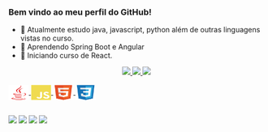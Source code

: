 ### Bem vindo ao meu perfil do GitHub!

- 🔭 Atualmente estudo java, javascript, python além de outras linguagens vistas no curso.
- 🌱 Aprendendo Spring Boot e Angular
- 🌱 Iniciando curso de React.
<div align="center">
  <a href="https://github.com/joao100101">
  <img height="180em" src="https://github-readme-stats.vercel.app/api?username=joao100101&show_icons=true&theme=tokyonight&include_all_commits=true&count_private=true"/>
  <img height="180em" src="https://github-readme-stats.vercel.app/api/top-langs/?username=joao100101&layout=compact&langs_count=7&theme=tokyonight"/>
  <img height="180em"  src="http://github-readme-streak-stats.herokuapp.com?user=joao100101&theme=tokyonight&date_format=j%20M%5B%20Y%5D&locale=pt-br"/>
</div>
<div style="display: inline_block"><br>
  <a href="https://github.com/joao100101/Projetos-Java"><img align="center" alt="Joao-Java" height="30" width="40" src="https://raw.githubusercontent.com/devicons/devicon/master/icons/java/java-plain.svg">
  <a href="https://github.com/joao100101/Estrutura-De-Dados"><img align="center" alt="Joao-Js" height="30" width="40" src="https://raw.githubusercontent.com/devicons/devicon/master/icons/javascript/javascript-plain.svg">
  <img align="center" alt="Joao-HTML" height="30" width="40" src="https://raw.githubusercontent.com/devicons/devicon/master/icons/html5/html5-original.svg">
  <img align="center" alt="Joao-CSS" height="30" width="40" src="https://raw.githubusercontent.com/devicons/devicon/master/icons/css3/css3-original.svg">
</div>
  
  ##
 
<div> 
  <a href="https://instagram.com/joao1705" target="_blank"><img src="https://img.shields.io/badge/-Instagram-%23E4405F?style=for-the-badge&logo=instagram&logoColor=white" target="_blank"></a>
 <a href="https://discord.gg/wwdFMuAdBw" target="_blank"><img src="https://img.shields.io/badge/Discord-7289DA?style=for-the-badge&logo=discord&logoColor=white" target="_blank"></a> 
  <a href = "mailto:joaovictormundel@gmail.com"><img src="https://img.shields.io/badge/-Gmail-%23333?style=for-the-badge&logo=gmail&logoColor=white" target="_blank"></a>
  <a href="https://www.linkedin.com/in/joão-victor-mundel-4978a7206/" target="_blank"><img src="https://img.shields.io/badge/-LinkedIn-%230077B5?style=for-the-badge&logo=linkedin&logoColor=white" target="_blank"></a> 
 
</div>
